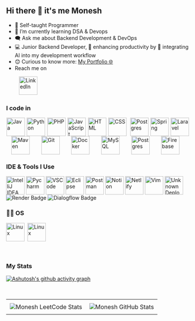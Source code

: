 <h2>Hi there 👋 it's me Monesh</h2>

<ul>
  <li>🙂 Self-taught Programmer</li>
  <li>🔭 I’m currently learning DSA & Devops  </li>
  <li>🗨️ Ask me about Backend Development & DevOps</li>
  <li>💻 Junior Backend Developer, 🚀 enhancing productivity by 🤖 integrating AI into my development workflow</li>
  <li>😊 Curious to know more: <a href="https://moneshgomo.netlify.app/" target="_blank" rel="noopener noreferrer">My Portfolio 🌐</a></li>
  <li>Reach me on</li>
</ul>


&nbsp;&nbsp;&nbsp;&nbsp;&nbsp;&nbsp;&nbsp;&nbsp;&nbsp;<a href="https://www.linkedin.com/in/moneshgomo"><img src="https://skillicons.dev/icons?i=linkedin&theme=dark" width="50" height="50" alt="LinkedIn" /></a>


### I code in  
<p style="display: flex; flex-wrap: wrap; align-items: center; justify-content: space-evenly;">
  <img src="https://skillicons.dev/icons?i=java" alt="Java" width="50" height="50" />&nbsp;
  <img src="https://skillicons.dev/icons?i=py" alt="Python" width="50" height="50" />&nbsp;
  <img src="https://skillicons.dev/icons?i=php" alt="PHP" width="50" height="50" />&nbsp;
  <img src="https://skillicons.dev/icons?i=js" alt="JavaScript" width="50" height="50" />&nbsp;
  <img src="https://skillicons.dev/icons?i=html" alt="HTML" width="50" height="50" />&nbsp;
  <img src="https://skillicons.dev/icons?i=css" alt="CSS" width="50" height="50" />&nbsp;&nbsp;
  <img src="https://img.icons8.com/?size=100&id=PndQWK6M1Hjo&format=png&color=000000" alt="Postgres" width="50" height="50" />&nbsp;
  <img src="https://img.icons8.com/?size=100&id=90519&format=png&color=000000" alt="Spring" width="50" height="50" />&nbsp;
  <img src="https://skillicons.dev/icons?i=laravel" alt="Laravel" width="50" height="50" />&nbsp;
  <img src="https://skillicons.dev/icons?i=maven" alt="Maven" width="50" height="50" />&nbsp;
  <img src="https://skillicons.dev/icons?i=git" alt="Git" width="50" height="50" />&nbsp;
    <img src="https://skillicons.dev/icons?i=docker" alt="Docker" width="50" height="50" />&nbsp;
  <img src="https://skillicons.dev/icons?i=mysql" alt="MySQL" width="50" height="50" />&nbsp;
  <img src="https://skillicons.dev/icons?i=postgres" alt="Postgres" width="50" height="50" />&nbsp;
  <img src="https://skillicons.dev/icons?i=firebase" alt="Firebase" width="50" height="50" />&nbsp;

</p>

### IDE & Tools I Use  
<p style="display: flex; flex-wrap: wrap; align-items: center;">
  <img src="https://skillicons.dev/icons?i=idea" alt="IntelliJ IDEA" width="50" height="50" />&nbsp;
  <img src="https://skillicons.dev/icons?i=pycharm" alt="Pycharm" width="50" height="50" />&nbsp;
  <img src="https://skillicons.dev/icons?i=vscode" alt="VSCode" width="50" height="50" />&nbsp;
  <img src="https://skillicons.dev/icons?i=eclipse" alt="Eclipse" width="50" height="50" />&nbsp;
  <img src="https://skillicons.dev/icons?i=postman" alt="Postman" width="50" height="50" />&nbsp;
  <img src="https://skillicons.dev/icons?i=notion" alt="Notion" width="50" height="50" />&nbsp;
  <img src="https://skillicons.dev/icons?i=netlify" alt="Netlify" width="50" height="50" />&nbsp;
  <img src="https://skillicons.dev/icons?i=vim" alt="Vim" width="50" height="50" />&nbsp;
  <img src="https://cdn.brandfetch.io/idXBJEbkqC/theme/dark/symbol.svg?c=1bxid64Mup7aczewSAYMX&t=1668013474094" width="50" height="50" alt="Unknown Deployment Tool" />&nbsp;

  <img src="https://img.shields.io/badge/Render-46E3B7?style=for-the-badge&logo=render&logoColor=white" alt="Render Badge" />
&nbsp;

  <img src="https://img.shields.io/badge/dialogflow-FF9800?style=for-the-badge&logo=dialogflow&logoColor=white" alt="Dialogflow Badge" />
</p>

### 🧑‍💻 OS
  <p>
    <img src="https://skillicons.dev/icons?i=ubuntu" alt="Linux" width="50" height="50" />&nbsp;
    <img src="https://skillicons.dev/icons?i=windows" alt="Linux" width="50" height="50" />&nbsp;
  </p>

<br>

### My Stats 
[![Ashutosh's github activity graph](https://github-readme-activity-graph.vercel.app/graph?username=moneshgomo&bg_color=171616&color=edd9ed&line=11c04e&point=28f0ed&area=true&hide_border=true)](https://github.com/ashutosh00710/github-readme-activity-graph)

<br>

<table align="center">
  <tr>
    <td align="center" style="padding: 10px;">
      <img src="https://leetcard.jacoblin.cool/moneshprogrammer?theme=dark&font=Metrophobic" alt="Monesh LeetCode Stats" />
    </td>
    <td align="center" style="padding: 10px;">
      <img src="https://github-readme-stats.vercel.app/api?username=MONESHGOMO&show_icons=true&theme=dark" alt="Monesh GitHub Stats" />
    </td>
  </tr>
</table>



